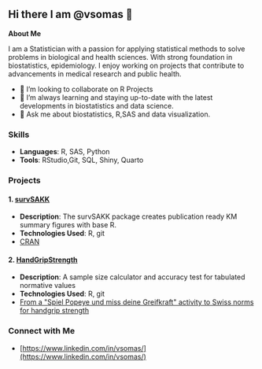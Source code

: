 ## Hi there I am @vsomas 👋

<!--
**vsomas/vsomas** is a ✨ _special_ ✨ repository because its `README.md` (this file) appears on your GitHub profile.
-->

**About Me**

I am a Statistician with a passion for applying statistical methods to solve problems in biological and health sciences. With strong foundation in biostatistics, epidemiology. I enjoy working on projects that contribute to advancements in medical research and public health.

- 👯 I’m looking to collaborate on R Projects
- 🌱 I’m always learning and staying up-to-date with the latest developments in biostatistics and data science.
- 💬 Ask me about biostatistics, R,SAS and data visualization.

### Skills

- **Languages**: R, SAS, Python
- **Tools**: RStudio,Git, SQL, Shiny, Quarto

### Projects

#### 1. [survSAKK](https://github.com/SAKK-Statistics/survSAKK)
   - **Description**: The survSAKK package creates publication ready KM summary figures with base R.
   - **Technologies Used**: R, git
   - [CRAN](https://cran.r-project.org/package=survSAKK)
   

#### 2. [HandGripStrength]([https://github.com/SAKK-Statistics/survSAKK](https://github.com/vsomas/Validation4NormativeValues))
   - **Description**: A sample size calculator and accuracy test for tabulated normative values
   - **Technologies Used**: R, git
   - [From a "Spiel Popeye und miss deine Greifkraft" activity to Swiss norms for handgrip strength](https://doi.org/10.5167/uzh-252094)

### Connect with Me
- [https://www.linkedin.com/in/vsomas/](https://www.linkedin.com/in/vsomas/)
